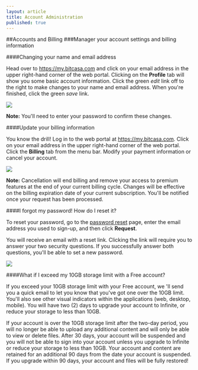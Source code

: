 ```yaml
---
layout: article
title: Account Administration
published: true
---
```


##Accounts and Billing
###Manager your account settings and billing information


####Changing your name and email address

Head over to <https://my.bitcasa.com> and click on your email address in the upper right-hand corner of the web portal. Clicking on the **Profile** tab will show you some basic account information. Click the green *edit* link off to the right to make changes to your name and email address. When you're finished, click the green *save* link. 

![](http://f.cl.ly/items/1R3Q0a0t3h2A0B3u2n2A/Google%20Chrome.png)

**Note:** You'll need to enter your password to confirm these changes. 

####Update your billing information

You know the drill! Log in to the web portal at <https://my.bitcasa.com>. Click on your email address in the upper right-hand corner of the web portal. Click the **Billing** tab from the menu bar. Modify your payment information or cancel your account. 

![](http://f.cl.ly/items/1H3x0T2G2M2W2r233U3k/Google%20Chrome%202.png)

**Note:** Cancellation will end billing and remove your access to premium features at the end of your current billing cycle.
Changes will be effective on the billing expiration date of your current subscription. You'll be notified once your request has been processed.

####I forgot my password! How do I reset it? 

To reset your password, go to the [password reset](https://my.bitcasa.com/forgot-password) page, enter the email address you used to sign-up, and then click **Request**. 

You will receive an email with a reset link. Clicking the link will require you to answer your two security questions. If you successfully answer both questions, you'll be able to set a new password. 

![](http://f.cl.ly/items/252N1n2L3Y0D2L0m163F/iA%20Writer.png)













####What if I exceed my 10GB storage limit with a Free account?

If you exceed your 10GB storage limit with your Free account, we 'll send you a quick email to let you know that you've got one over the 10GB limit. You'll also see other visual indicators within the applications (web, desktop, mobile). You will have two (2) days to upgrade your account to Infinite, or reduce your storage to less than 10GB.

If your account is over the 10GB storage limit after the two-day period, you will no longer be able to upload any additional content and will only be able to view or delete files. After 30 days, your account will be suspended and you will not be able to sign into your account unless you upgrade to Infinite or reduce your storage to less than 10GB. Your account and content are retained for an additional 90 days from the date your account is suspended. If you upgrade within 90 days, your account and files will be fully restored! 